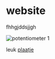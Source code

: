 # website

fhhgjddsjjgh

![potentiometer
1](potmeter1.PNG)

leuk [plaatje](1275279_BB_00_FB.EPS.jpg)



